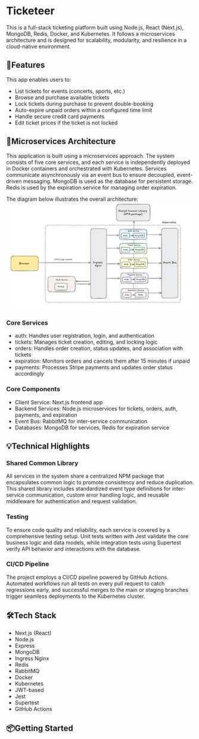 # Ticketeer
This is a full-stack ticketing platform built using Node.js, React (Next.js), MongoDB, Redis, Docker, and Kubernetes. It follows a microservices architecture and is designed for scalability, modularity, and resilience in a cloud-native environment.

## 🚀Features
This app enables users to:
- List tickets for events (concerts, sports, etc.)
- Browse and purchase available tickets
- Lock tickets during purchase to prevent double-booking
- Auto-expire unpaid orders within a configured time limit
- Handle secure credit card payments
- Edit ticket prices if the ticket is not locked

## 🧩Microservices Architecture
This application is built using a microservices approach. The system consists of five core services, and each service is independently deployed in Docker containers and orchestrated with Kubernetes. Services communicate asynchronously via an event bus to ensure decoupled, event-driven messaging. MongoDB is used as the database for persistent storage. Redis is used by the expiration service for managing order expiration.

The diagram below illustrates the overall architecture:
![System Architecture](diagram/ticketeer_architecture.jpg)

### Core Services
- auth: Handles user registration, login, and authentication
- tickets: Manages ticket creation, editing, and locking logic
- orders: Handles order creation, status updates, and association with tickets
- expiration: Monitors orders and cancels them after 15 minutes if unpaid
- payments: Processes Stripe payments and updates order status accordingly
### Core Components
- Client Service: Next.js frontend app
- Backend Services: Node.js microservices for tickets, orders, auth, payments, and expiration
- Event Bus: RabbitMQ for inter-service communication
- Databases: MongoDB for services, Redis for expiration service

## 💡Technical Highlights
### Shared Common Library
All services in the system share a centralized NPM package that encapsulates common logic to promote consistency and reduce duplication. This shared library includes standardized event type definitions for inter-service communication, custom error handling logic, and reusable middleware for authentication and request validation.
### Testing
To ensure code quality and reliability, each service is covered by a comprehensive testing setup. Unit tests written with Jest validate the core business logic and data models, while integration tests using Supertest verify API behavior and interactions with the database.
### CI/CD Pipeline
The project employs a CI/CD pipeline powered by GitHub Actions. Automated workflows run all tests on every pull request to catch regressions early, and successful merges to the main or staging branches trigger seamless deployments to the Kubernetes cluster.

## 🛠️Tech Stack
- Next.js (React)
- Node.js
- Express
- MongoDB
- Ingress Nginx
- Redis
- RabbitMQ
- Docker
- Kubernetes
- JWT-based
- Jest
- Supertest
- GitHub Actions

## 📦Getting Started
